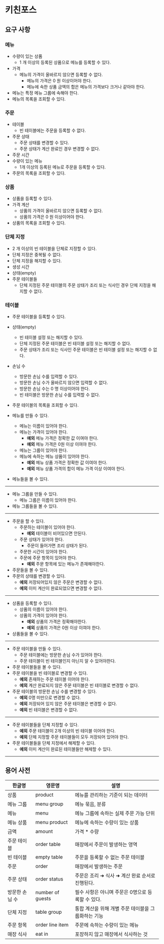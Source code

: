 # 키친포스

## 요구 사항
### 메뉴
- 수량이 있는 상품
    - 1 개 이상의 등록된 상품으로 메뉴를 등록할 수 있다.
- 가격
    - 메뉴의 가격이 올바르지 않으면 등록할 수 없다.
        - 메뉴의 가격은 0 원 이상이어야 한다.
        - 메뉴에 속한 상품 금액의 합은 메뉴의 가격보다 크거나 같아야 한다.
- 메뉴는 특정 메뉴 그룹에 속해야 한다.
- 메뉴의 목록을 조회할 수 있다. 

### 주문
- 테이블
    - 빈 테이블에는 주문을 등록할 수 없다.
- 주문 상태
    - 주문 상태를 변경할 수 있다.
    - 주문 상태가 계산 완료인 경우 변경할 수 없다.
- 주문 시간
- 수량이 있는 메뉴
    - 1개 이상의 등록된 메뉴로 주문을 등록할 수 있다.
- 주문의 목록을 조회할 수 있다.

### 상품
- 상품을 등록할 수 있다.
- 가격 계산
    - 상품의 가격이 올바르지 않으면 등록할 수 없다.
    - 상품의 가격은 0 원 이상이어야 한다.
- 상품의 목록을 조회할 수 있다.

### 단체 지정
- 2 개 이상의 빈 테이블을 단체로 지정할 수 있다.
- 단체 지정은 중복될 수 없다.
- 단체 지정을 해지할 수 있다.
- 생성 시간
- 상태(empty)
- 주문 테이블들
    - 단체 지정된 주문 테이블의 주문 상태가 조리 또는 식사인 경우 단체 지정을 해지할 수 없다.
 
### 테이블
- 주문 테이블을 등록할 수 있다.
- 상태(empty)
    - 빈 테이블 설정 또는 해지할 수 있다.
    - 단체 지정된 주문 테이블은 빈 테이블 설정 또는 해지할 수 없다.
    - 주문 상태가 조리 또는 식사인 주문 테이블은 빈 테이블 설정 또는 해지할 수 없다.
- 손님 수
    - 방문한 손님 수를 입력할 수 있다.
    - 방문한 손님 수가 올바르지 않으면 입력할 수 없다.
    - 방문한 손님 수는 0 명 이상이어야 한다.
    - 빈 테이블은 방문한 손님 수를 입력할 수 없다.
- 주문 테이블의 목록을 조회할 수 있다.

- 메뉴를 만들 수 있다.
    - 메뉴는 이름이 있어야 한다.
    - 메뉴는 가격이 있어야 한다.
        - **예외** 메뉴 가격은 정확한 값 이여야 한다.
        - **예외** 메뉴 가격은 0원 이상 이여야 한다.
    - 메뉴는 그룹이 있어야 한다.
    - 메뉴에 속하는 메뉴 상품이 있어야 한다.
        - **예외** 메뉴 상품 가격은 정확한 값 이여야 한다.
        - **예외** 메뉴 상품 가격의 합이 메뉴 가격 이상 이여야 한다.
- 메뉴들을 볼 수 있다.

--- 

- 메뉴 그룹을 만들 수 있다.
    - 메뉴 그룹은 이름이 있어야 한다.
- 메뉴 그룹들을 볼 수 있다.

---

- 주문을 할 수 있다.
    - 주문하는 테이블이 있어야 한다.
        - **예외** 테이블이 비어있으면 안된다.
    - 주문 상태가 있어야 한다.
        - 주문이 들어가면 조리 상태가 된다.
    - 주문한 시간이 있어야 한다.
    - 주문에 주문 항목이 있어야 한다.
        - **예외** 주문 항목에 있는 메뉴가 존재해야한다.
- 주문들을 볼 수 있다.
- 주문의 상태를 변경할 수 있다.
    - **예외** 저장되어있지 않은 주문은 변경할 수 없다.
    - **예외** 이미 계산이 완료되었으면 변경할 수 없다.

---

- 상품을 등록할 수 있다.
    - 상품의 이름이 있어야 한다.
    - 상품의 가격이 있어야 한다.
        - **예외** 상품의 가격은 정확해야한다.
        - **예외** 상품의 가격은 0원 이상 이여야 한다.
- 상품들을 볼 수 있다.

---

- 주문 테이블을 만들 수 있다.
    - 주문 테이블에는 방문한 손님 수가 있어야 한다.
    - 주문 테이블이 빈 테이블인지 아닌지 알 수 있어야한다.
- 주문 테이블들을 볼 수 있다.
- 주문 테이블을 빈 테이블로 변경할 수 있다.
    - **예외** 존재하는 주문 테이블 이어야 한다.
    - **예외** 계산 완료되지 않은 주문 테이블은 빈 테이블로 변경할 수 없다.
- 주문 테이블의 방문한 손님 수를 변경할 수 있다.
    - **예외** 0명 미만으로 변경할 수 없다.
    - **예외** 저장되어 있지 않은 주문 테이블은 변경할 수 없다.
    - **예외** 빈 테이블은 변경할 수 없다.

---

- 주문 테이블들을 단체 지정할 수 있다.
    - **예외** 주문 테이블이 2개 이상의 빈 테이블 이어야 한다.
    - **예외** 단체 지정할 주문 테이블들이 모두 저장되어 있어야 한다.
- 주문 테이블들을 단체 지정에서 해제할 수 있다.
    - **예외** 이미 계산이 완료된 테이블들만 해제할 수 있다.

---
## 용어 사전

| 한글명 | 영문명 | 설명 |
| --- | --- | --- |
| 상품 | product | 메뉴를 관리하는 기준이 되는 데이터 |
| 메뉴 그룹 | menu group | 메뉴 묶음, 분류 |
| 메뉴 | menu | 메뉴 그룹에 속하는 실제 주문 가능 단위 |
| 메뉴 상품 | menu product | 메뉴에 속하는 수량이 있는 상품 |
| 금액 | amount | 가격 * 수량 |
| 주문 테이블 | order table | 매장에서 주문이 발생하는 영역 |
| 빈 테이블 | empty table | 주문을 등록할 수 없는 주문 테이블 |
| 주문 | order | 매장에서 발생하는 주문 |
| 주문 상태 | order status | 주문은 조리 ➜ 식사 ➜ 계산 완료 순서로 진행된다. |
| 방문한 손님 수 | number of guests | 필수 사항은 아니며 주문은 0명으로 등록할 수 있다. |
| 단체 지정 | table group | 통합 계산을 위해 개별 주문 테이블을 그룹화하는 기능 |
| 주문 항목 | order line item | 주문에 속하는 수량이 있는 메뉴 |
| 매장 식사 | eat in | 포장하지 않고 매장에서 식사하는 것 |
